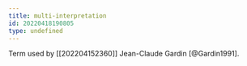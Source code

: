 ```yaml
---
title: multi-interpretation
id: 20220418190805
type: undefined
---
```


Term used by [[202204152360]] Jean-Claude Gardin [@Gardin1991].
